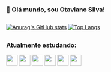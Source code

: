 ### 👋 Olá mundo, sou Otaviano Silva!

##

[![Anurag's GitHub stats](https://github-readme-stats.vercel.app/api?username=OtavianoSilva&show_icons=true&theme=midnight-purple)](https://github.com/anuraghazra/github-readme-stats)
[![Top Langs](https://github-readme-stats.vercel.app/api/top-langs/?username=OtavianoSilva&size_weight=0.5&count_weight=0.5&theme=dark&&layout=compact)](https://github.com/anuraghazra/github-readme-stats)

##

### Atualmente estudando:
<div class='flex-container'>
  
  <img src="https://cdn.jsdelivr.net/gh/devicons/devicon/icons/python/python-plain.svg" height=30, width=30 />
  <img src="https://cdn.jsdelivr.net/gh/devicons/devicon/icons/django/django-plain.svg" height=30, width=30 />
  <img src="https://cdn.jsdelivr.net/gh/devicons/devicon/icons/html5/html5-plain.svg" height=30, width=30 />
  <img src="https://cdn.jsdelivr.net/gh/devicons/devicon/icons/css3/css3-plain.svg" height=30, width=30 />
  <img src="https://cdn.jsdelivr.net/gh/devicons/devicon/icons/javascript/javascript-plain.svg" height=30, width=30 />
  <img src="https://cdn.jsdelivr.net/gh/devicons/devicon/icons/git/git-plain.svg" height=30, width=30 />
  
</div>
